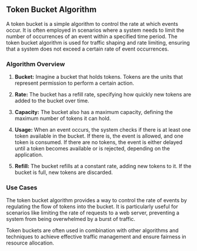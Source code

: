 ## Token Bucket Algorithm

A token bucket is a simple algorithm to control the rate at which events occur. It is often employed in scenarios where a system needs to limit the number of occurrences of an event within a specified time period. The token bucket algorithm is used for traffic shaping and rate limiting, ensuring that a system does not exceed a certain rate of event occurrences.

### Algorithm Overview

1. **Bucket:** Imagine a bucket that holds tokens. Tokens are the units that represent permission to perform a certain action.

2. **Rate:** The bucket has a refill rate, specifying how quickly new tokens are added to the bucket over time.

3. **Capacity:** The bucket also has a maximum capacity, defining the maximum number of tokens it can hold.

4. **Usage:** When an event occurs, the system checks if there is at least one token available in the bucket. If there is, the event is allowed, and one token is consumed. If there are no tokens, the event is either delayed until a token becomes available or is rejected, depending on the application.

5. **Refill:** The bucket refills at a constant rate, adding new tokens to it. If the bucket is full, new tokens are discarded.

### Use Cases

The token bucket algorithm provides a way to control the rate of events by regulating the flow of tokens into the bucket. It is particularly useful for scenarios like limiting the rate of requests to a web server, preventing a system from being overwhelmed by a burst of traffic.

Token buckets are often used in combination with other algorithms and techniques to achieve effective traffic management and ensure fairness in resource allocation.
